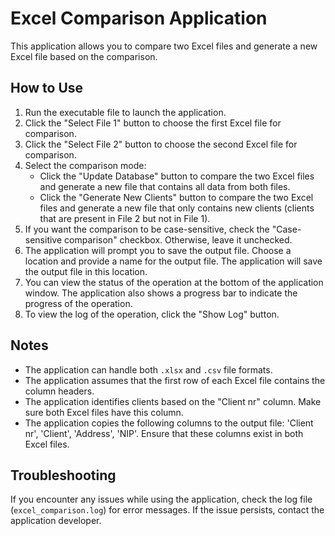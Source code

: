 # Excel Comparison Application

This application allows you to compare two Excel files and generate a new Excel file based on the comparison.

## How to Use

1. Run the executable file to launch the application.
2. Click the "Select File 1" button to choose the first Excel file for comparison.
3. Click the "Select File 2" button to choose the second Excel file for comparison.
4. Select the comparison mode:
   - Click the "Update Database" button to compare the two Excel files and generate a new file that contains all data from both files.
   - Click the "Generate New Clients" button to compare the two Excel files and generate a new file that only contains new clients (clients that are present in File 2 but not in File 1).
5. If you want the comparison to be case-sensitive, check the "Case-sensitive comparison" checkbox. Otherwise, leave it unchecked.
6. The application will prompt you to save the output file. Choose a location and provide a name for the output file. The application will save the output file in this location.
7. You can view the status of the operation at the bottom of the application window. The application also shows a progress bar to indicate the progress of the operation.
8. To view the log of the operation, click the "Show Log" button.

## Notes

- The application can handle both `.xlsx` and `.csv` file formats.
- The application assumes that the first row of each Excel file contains the column headers.
- The application identifies clients based on the "Client nr" column. Make sure both Excel files have this column.
- The application copies the following columns to the output file: 'Client nr', 'Client', 'Address', 'NIP'. Ensure that these columns exist in both Excel files.

## Troubleshooting

If you encounter any issues while using the application, check the log file (`excel_comparison.log`) for error messages. If the issue persists, contact the application developer.

